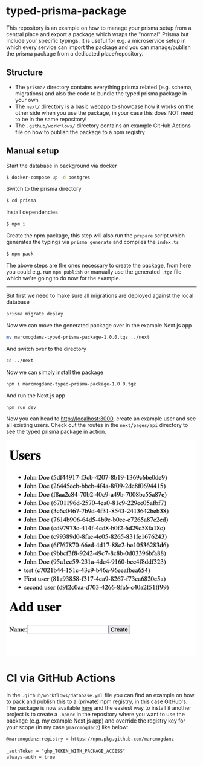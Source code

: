 # typed-prisma-package

This repository is an example on how to manage your prisma setup from a central place and export a package which wraps the "normal" Prisma but include your specific typings. It is useful for e.g. a microservice setup in which every service can import the package and you can manage/publish the prisma package from a dedicated place/repository.

## Structure

- The `prisma/` directory contains everything prisma related (e.g. schema, migrations) and also the code to bundle the typed prisma package in your own
- The `next/` directory is a basic webapp to showcase how it works on the other side when you use the package, in your case this does NOT need to be in the same repository!
- The `.github/workflows/` directory contains an example GitHub Actions file on how to publish the package to a npm registry

## Manual setup

Start the database in background via docker

```bash
$ docker-compose up -d postgres
```

Switch to the prisma directory

```bash
$ cd prisma
```

Install dependencies

```bash
$ npm i
```

Create the npm package, this step will also run the `prepare` script which generates the typings via `prisma generate` and compiles the `index.ts`

```bash
$ npm pack
```

The above steps are the ones necessary to create the package, from here you could e.g. run `npm publish` or manually use the generated `.tgz` file which we're going to do now for the example.

---

But first we need to make sure all migrations are deployed against the local database

```bash
prisma migrate deploy
```

Now we can move the generated package over in the example Next.js app

```bash
mv marcmogdanz-typed-prisma-package-1.0.0.tgz ../next
```

And switch over to the directory

```bash
cd ../next
```

Now we can simply install the package

```bash
npm i marcmogdanz-typed-prisma-package-1.0.0.tgz
```

And run the Next.js app

```bash
npm run dev
```

Now you can head to [http://localhost:3000](http://localhost:3000), create an example user and see all existing users. Check out the routes in the `next/pages/api` directory to see the typed prisma package in action.

![](next-screenshot.png)

# CI via GitHub Actions

In the `.github/workflows/database.yml` file you can find an example on how to pack and publish this to a (private) npm registry, in this case GitHub's.
The package is now available [here](https://github.com/MarcMogdanz/typed-prisma-package/packages/1114330) and the easiest way to install it another project is to create a `.npmrc` in the repository where you want to use the package (e.g. my example Next.js app) and override the registry key for your scope (in my case `@marcmogdanz`) like below:

```
@marcmogdanz:registry = https://npm.pkg.github.com/marcmogdanz

_authToken = "ghp_TOKEN_WITH_PACKAGE_ACCESS"
always-auth = true
```
